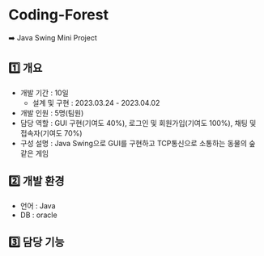 # Coding-Forest
➡️ Java Swing Mini Project

## 1️⃣ 개요
- 개발 기간 : 10일
  - 설계 및 구현 : 2023.03.24 - 2023.04.02
- 개발 인원 : 5명(팀원)
- 담당 역할 : GUI 구현(기여도 40%), 로그인 및 회원가입(기여도 100%), 채팅 및 접속자(기여도 70%)
- 구성 설명 : Java Swing으로 GUI를 구현하고 TCP통신으로 소통하는 동물의 숲 같은 게임

## 2️⃣ 개발 환경
- 언어 : Java
- DB : oracle

## 3️⃣ 담당 기능


